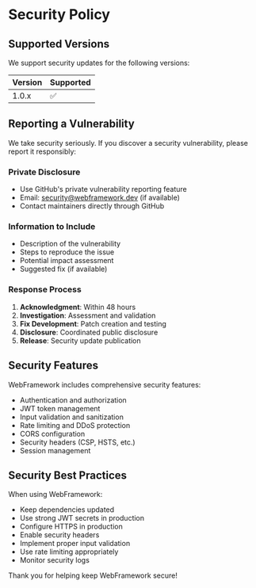 # Security Policy

## Supported Versions

We support security updates for the following versions:

| Version | Supported          |
| ------- | ------------------ |
| 1.0.x   | :white_check_mark: |

## Reporting a Vulnerability

We take security seriously. If you discover a security vulnerability, please report it responsibly:

### Private Disclosure
- Use GitHub's private vulnerability reporting feature
- Email: security@webframework.dev (if available)
- Contact maintainers directly through GitHub

### Information to Include
- Description of the vulnerability
- Steps to reproduce the issue
- Potential impact assessment
- Suggested fix (if available)

### Response Process
1. **Acknowledgment**: Within 48 hours
2. **Investigation**: Assessment and validation
3. **Fix Development**: Patch creation and testing
4. **Disclosure**: Coordinated public disclosure
5. **Release**: Security update publication

## Security Features

WebFramework includes comprehensive security features:
- Authentication and authorization
- JWT token management
- Input validation and sanitization
- Rate limiting and DDoS protection
- CORS configuration
- Security headers (CSP, HSTS, etc.)
- Session management

## Security Best Practices

When using WebFramework:
- Keep dependencies updated
- Use strong JWT secrets in production
- Configure HTTPS in production
- Enable security headers
- Implement proper input validation
- Use rate limiting appropriately
- Monitor security logs

Thank you for helping keep WebFramework secure!